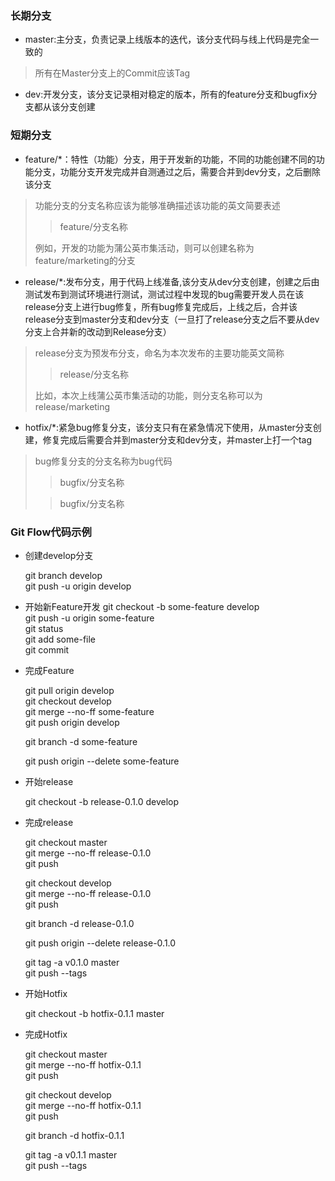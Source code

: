 ### 长期分支
- master:主分支，负责记录上线版本的迭代，该分支代码与线上代码是完全一致的

> 所有在Master分支上的Commit应该Tag

- dev:开发分支，该分支记录相对稳定的版本，所有的feature分支和bugfix分支都从该分支创建

### 短期分支
- feature/*：特性（功能）分支，用于开发新的功能，不同的功能创建不同的功能分支，功能分支开发完成并自测通过之后，需要合并到dev分支，之后删除该分支
> 功能分支的分支名称应该为能够准确描述该功能的英文简要表述
> 
>> feature/分支名称
> 
>例如，开发的功能为蒲公英市集活动，则可以创建名称为 feature/marketing的分支

- release/*:发布分支，用于代码上线准备,该分支从dev分支创建，创建之后由测试发布到测试环境进行测试，测试过程中发现的bug需要开发人员在该release分支上进行bug修复，所有bug修复完成后，上线之后，合并该release分支到master分支和dev分支（一旦打了release分支之后不要从dev分支上合并新的改动到Release分支）
> release分支为预发布分支，命名为本次发布的主要功能英文简称
> 
>>release/分支名称
> 
>比如，本次上线蒲公英市集活动的功能，则分支名称可以为release/marketing

- hotfix/*:紧急bug修复分支，该分支只有在紧急情况下使用，从master分支创建，修复完成后需要合并到master分支和dev分支，并master上打一个tag
> bug修复分支的分支名称为bug代码
> > bugfix/分支名称
> 
> > bugfix/分支名称

### Git Flow代码示例
- 创建develop分支
	
	git branch develop  
	git push -u origin develop

- 开始新Feature开发
	git checkout -b some-feature develop  	
	git push -u origin some-feature  
	git status  
	git add some-file  
	git commit  

- 完成Feature

	git pull origin develop  
	git checkout develop  
	git merge --no-ff some-feature  
	git push origin develop  

	git branch -d some-feature  

	git push origin --delete some-feature  
- 开始release

	git checkout -b release-0.1.0 develop

- 完成release

	git checkout master  
	git merge --no-ff release-0.1.0  
	git push  

	git checkout develop  
	git merge --no-ff release-0.1.0  
	git push  

	git branch -d release-0.1.0 
 
	git push origin --delete release-0.1.0 

  
	git tag -a v0.1.0 master  
	git push --tags  
- 开始Hotfix

	git checkout -b hotfix-0.1.1 master

- 完成Hotfix
	
	git checkout master  
	git merge --no-ff hotfix-0.1.1  
	git push  

	git checkout develop  
	git merge --no-ff hotfix-0.1.1  
	git push  

	git branch -d hotfix-0.1.1  

	git tag -a v0.1.1 master  
	git push --tags  

